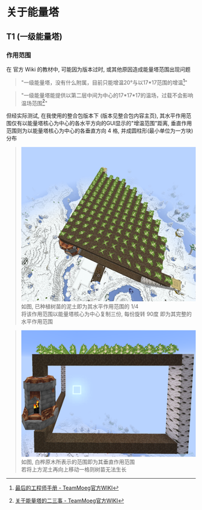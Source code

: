 # 关于能量塔

## T1 (一级能量塔)
### 作用范围
在 官方 Wiki 的教材中, 可能因为版本过时, 或其他原因造成能量塔范围出现问题

> "一级能量塔，没有什么附属，目前只能增温20°与以17\*17范围的增温[^wiki01]"

> "一级能量塔能提供以第二层中间为中心的17\*17\*17的温场，过载不会影响温场范围[^wiki02]"

但经实际测试, 在我使用的整合包版本下 (版本见整合包内容主页), 其水平作用范围仅有以能量塔核心为中心的各水平方向的GUI显示的"增温范围"距离, 垂直作用范围则为以能量塔核心为中心的各垂直方向 4 格, 并成圆柱形(最小单位为一方块)分布  

> ![T1-Power-Generator_effecting-range_one-forth.x.png](./images/T1-Power-Generator_effecting-range_one-forth.x.png)  
> 如图, 已种植树苗的泥土即为其水平作用范围的 1/4  
> 将该作用范围以能量塔核心为中心复制三份, 每份旋转 90度 即为其完整的水平作用范围

> ![T1-Power-Generator_effecting-range_one-forth.y.png](./images/T1-Power-Generator_effecting-range_one-forth.y.png)  
> 如图, 白桦原木所表示的范围即为其垂直作用范围  
> 若将上方泥土再向上移动一格则树苗无法生长


[^wiki01]: [最后的工程师手册 - TeamMoeg官方WIKI](https://wiki.teammoeg.com/index.php?title=%E5%85%B3%E4%BA%8E%E8%83%BD%E9%87%8F%E5%A1%94%E7%9A%84%E4%BA%8C%E4%B8%89%E4%BA%8B#.E4.B8.80.E7.BA.A7.E8.83.BD.E9.87.8F.E5.A1.94.E7.9A.84.E9.A3.9F.E7.94.A8)

[^wiki02]: [关于能量塔的二三事 - TeamMoeg官方WIKI](https://wiki.teammoeg.com/index.php?title=%E6%9C%80%E5%90%8E%E7%9A%84%E5%B7%A5%E7%A8%8B%E5%B8%88%E6%89%8B%E5%86%8C#2.2_.E4.B8.80.E7.BA.A7.E8.83.BD.E9.87.8F.E5.A1.94)